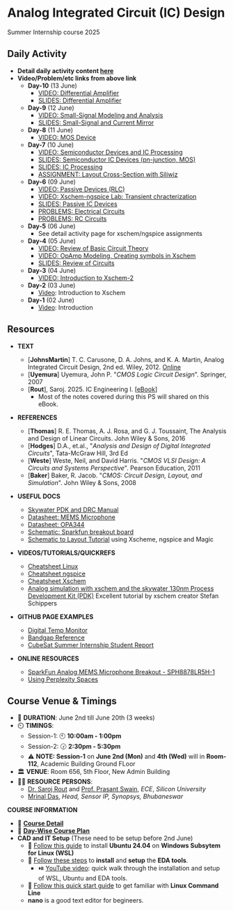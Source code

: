 # Analog Integrated Circuit (IC) Design
Summer Internship course 2025

## Daily Activity

- **Detail daily activity content [here](content/daily-activity.md)**
- **Video/Problem/etc links from above link**
  - **Day-10** (13 June)
    - [VIDEO: Differential Amplifier](https://youtu.be/f2WvExp4Ie8) 
    - [SLIDES: Differential Amplifier](content/2025-0613-diffAmp.pdf)
  - **Day-9** (12 June)
    - [VIDEO: Small-Signal Modeling and Analysis](https://youtu.be/PuYo60UuQZM)
    - [SLIDES: Small-Signal and Current Mirror](content/2025-0612-smallSignalCMirror.pdf)
  - **Day-8** (11 June)
    - [VIDEO: MOS Device](https://youtu.be/bcn6Dd_WGZk)
  - **Day-7** (10 June)
    - [VIDEO: Semiconductor Devices and IC Processing](https://youtu.be/d_r5i_oB_-w)
    - [SLIDES: Semiconductor IC Devices (pn-junction, MOS)](content/2025-0610-Semiconductor-IC-Devices.pdf)
    - [SLIDES: IC Processing](content/2025-0610-Intro-Process.pdf)
    - [ASSIGNMENT: Layout Cross-Section with Siliwiz](content/2025-0128-siliwiz-assign.pdf)
  - **Day-6** (09 June)
    - [VIDEO: Passive Devices (RLC)](https://youtu.be/zGZzsDyhWkI)
    - [VIDEO: Xschem-ngspice Lab: Transient chracterization](https://youtu.be/3893Sqjvdug)
    - [SLIDES: Passive IC Devices](content/2025-0609-passives.pdf)
    - [PROBLEMS: Electrical Circuits](content/assignment-Electrical-Circuits.pdf)
    - [PROBLEMS: RC Circuits](content/assignment-RC-Circuit.pdf)
  - **Day-5** (06 June)
    - See detail activity page for xschem/ngspice assignments
  - **Day-4** (05 June)
    - [VIDEO: Review of Basic Circuit Theory](https://youtu.be/Tmy_4_xQokA)
    - [VIDEO: OpAmp Modeling, Creating symbols in Xschem](https://youtu.be/436GMbK09JI)
    - [SLIDES: Review of Circuits](content/circuit-review.pdf)
  - **Day-3** (04 June)
    - [VIDEO: Introduction to Xschem-2](https://youtu.be/yKtu7QzSa78)
  - **Day-2** (03 June)
    - [Video](https://youtu.be/iuqNuaLUez4): Introduction to Xschem
  - **Day-1** (02 June)
    - [Video](https://youtu.be/baAFZwcFY-M): Introduction
 

## Resources

- **TEXT**
  - [**JohnsMartin**] T. C. Carusone, D. A. Johns, and K. A. Martin, Analog Integrated Circuit Design, 2nd ed. Wiley, 2012. [Online](https://www.box.com/s/38df9et7alvxdbu/JohnsMartinCarusone-AnalogICDesign-2ndEd-Wiley-2012.pdf?dl=0)
  - [**Uyemura**] Uyemura, John P. "*CMOS Logic Circuit Design*". Springer, 2007
  - [**Rout**], Saroj. 2025. IC Engineering I. [[eBook](https://mixignal-press.github.io/ebook-ice1/)]
    - Most of the notes covered during this PS will shared on this eBook.
- **REFERENCES**
  - [**Thomas**] R. E. Thomas, A. J. Rosa, and G. J. Toussaint, The Analysis and Design of Linear Circuits. John Wiley & Sons, 2016
  - [**Hodges**] D.A., et.al., "_Analysis and Design of Digital Integrated Circuits_", Tata-McGraw Hill, 3rd Ed
  - [**Weste**] Weste, Neil, and David Harris. "*CMOS VLSI Design: A Circuits and Systems Perspective*". Pearson Education, 2011 
  - [**Baker**] Baker, R. Jacob. "*CMOS: Circuit Design, Layout, and Simulation*". John Wiley & Sons, 2008
- **USEFUL DOCS**
  - [Skywater PDK and DRC Manual](docs/skywater-pdk-readthedocs-io-en-main.pdf)
  - [Datasheet: MEMS Microphone](https://cdn.sparkfun.com/assets/0/5/8/b/1/SPH8878LR5H-1_Lovato_DS.pdf)
  - [Datasheet: OPA344](https://www.ti.com/lit/ds/symlink/opa345.pdf?ts=1748277734116&ref_url=https%253A%252F%252Fwww.google.com%252F)
  - [Schematic: Sparkfun breakout board](https://cdn.sparkfun.com/assets/7/5/6/e/d/SparkFun_Analog_MEMS_Microphone_Breakout_SPH8878LR5H-1.pdf)
  - [Schematic to Layout Tutorial](docs/13_magic_inverter_sky130.pdf) using Xscheme, ngspice and Magic
- **VIDEOS/TUTORIALS/QUICKREFS**
  - [Cheatsheet Linux](content/cheatsheet_linux.md)
  - [Cheatsheet ngspice](content/cheatsheet_ngspice.md)
  - [Cheatsheet Xschem](content/cheatsheet_xschem.md)
  - [Analog simulation with xschem and the skywater 130nm Process Development Kit (PDK)](https://youtu.be/bYbkz8FXnsQ?si=dy1didcxfnXfHvWH&t=303) Excellent tutorial by xschem creator Stefan Schippers

- **GITHUB PAGE EXAMPLES**
  - [Digital Temp Monitor](https://github.com/silicon-efabless/tt06-silicon-tinytapeout-lm07)
  - [Bandgap Reference](https://github.com/silicon-vlsi/BGR_DESIGN_SKY130nm)
  - [CubeSat Summer Internship Student Report](https://github.com/DonaldB2003/SI-2024-CubeSat-SU)

- **ONLINE RESOURCES**
  - [SparkFun Analog MEMS Microphone Breakout - SPH8878LR5H-1](https://www.sparkfun.com/sparkfun-analog-mems-microphone-breakout-sph8878lr5h-1.html)
  - [Using Perplexity Spaces](https://www.perplexity.ai/hub/blog/a-student-s-guide-to-using-perplexity-spaces)


##  Course Venue & Timings

- 📆 **DURATION**: June 2nd till June 20th (3 weeks)
- ⏲️ **TIMINGS**:
  - Session-1: 🕙 **10:00am - 1:00pm**
  - Session-2: 🕝 **2:30pm - 5:30pm**
  - ⚠️ **NOTE: Session-1** on **June 2nd (Mon)** and **4th (Wed)** will in **Room-112**, Academic Building Ground FLoor
- 🏛️ **VENUE**: Room 656, 5th Floor, New Admin Building
- 👨‍🏫 **RESOURCE PERSONS**:
  - [Dr. Saroj Rout](https://sroutk.github.io) and [Prof. Prasant Swain](https://silicon.ac.in/wp-content/uploads/2022/04/Prasant-Kumar-Swain.pdf), *ECE*, *Silicon University*
  - [Mrinal Das](https://www.linkedin.com/in/mrinal-das-8314272/), *Head, Sensor IP, Synopsys, Bhubaneswar*

**COURSE INFORMATION**

- 🔗 [**Course Detail**](content/course-detail.md)
- 🔗 [**Day-Wise Course Plan**](content/Day-Wise-Plan.md)
- **CAD and IT Setup** (These need to be setup before 2nd June)
  - 🔗 [Follow this guide](content/cad-install-setup-wsl-ubuntu.md) to install **Ubuntu 24.04** on **Windows Subsytem for Linux (WSL)**
  - 🔗 [Follow these steps](content/cad-install-eda.md) to **install** and **setup** the **EDA tools**.
    - ⏯️ [YouTube video](https://youtu.be/-qRGRr0xy_c): quick walk through the installation and setup of WSL, Ubuntu and EDA tools.
  - 🔗 [Follow this quick start guide](https://www.makeuseof.com/tag/a-quick-guide-to-get-started-with-the-linux-command-line/) to get familiar with **Linux Command Line**
  - **nano** is a good text editor for begineers. 


